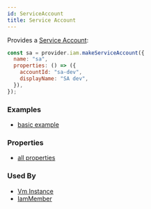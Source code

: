 ```yaml
---
id: ServiceAccount
title: Service Account
---
```


Provides a [Service Account](https://cloud.google.com/compute/docs/access/service-accounts):

```js
const sa = provider.iam.makeServiceAccount({
  name: "sa",
  properties: () => ({
    accountId: "sa-dev",
    displayName: "SA dev",
  }),
});
```

### Examples

- [basic example](https://github.com/grucloud/grucloud/blob/main/examples/google/vm/iac.js)

### Properties

- [all properties](https://cloud.google.com/iam/docs/reference/rest/v1/projects.serviceAccounts/create)

### Used By

- [Vm Instance](../compute/VmInstance.md)
- [IamMember](./Member.md)
